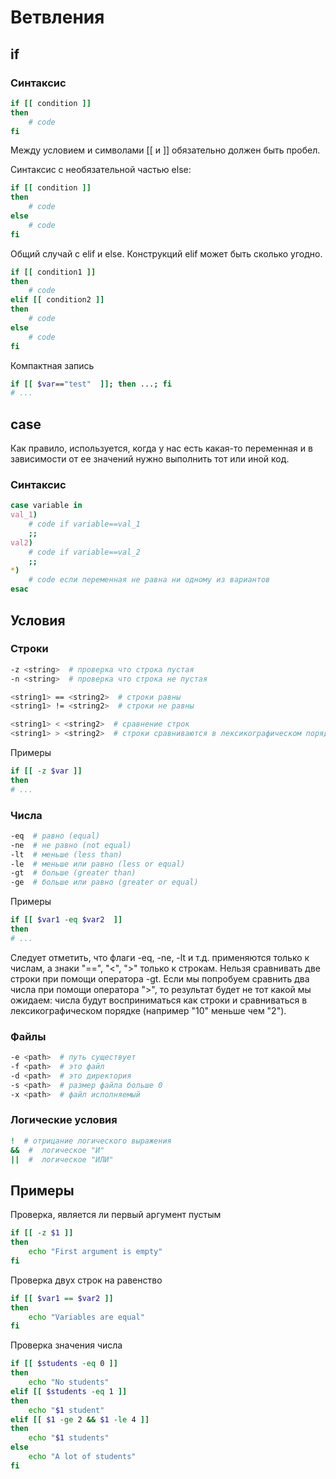 # Ветвления

## if

### Синтаксис

```bash
if [[ condition ]]
then
    # code
fi
```

Между условием и символами [[ и ]] обязательно должен быть пробел.

Синтаксис с необязательной частью else:

```bash
if [[ condition ]]
then
    # code
else
    # code
fi
```

Общий случай с elif и else. Конструкций elif может быть сколько угодно.

```bash
if [[ condition1 ]]
then
    # code
elif [[ condition2 ]]
then
    # code
else
    # code
fi
```

Компактная запись

```bash
if [[ $var=="test"  ]]; then ...; fi
# ...
```

## case

Как правило, используется, когда у нас есть какая-то переменная и в зависимости от ее значений нужно выполнить тот или иной код.

### Синтаксис

```bash
case variable in
val_1)
    # code if variable==val_1
    ;;
val2)
    # code if variable==val_2
    ;;
*)
    # code если переменная не равна ни одному из вариантов
esac
```

## Условия

### Строки
```bash
-z <string>  # проверка что строка пустая
-n <string>  # проверка что строка не пустая

<string1> == <string2>  # строки равны
<string1> != <string2>  # строки не равны

<string1> < <string2>  # сравнение строк
<string1> > <string2>  # строки сравниваются в лексикографическом порядке
```

Примеры

```bash
if [[ -z $var ]]
then
# ...
```

### Числа

```bash
-eq  # равно (equal)
-ne  # не равно (not equal)
-lt  # меньше (less than)
-le  # меньше или равно (less or equal)
-gt  # больше (greater than)
-ge  # больше или равно (greater or equal)
```

Примеры

```bash
if [[ $var1 -eq $var2  ]]
then
# ...
```

Следует отметить, что флаги -eq, -ne, -lt и т.д. применяются только к числам, а знаки "==", "<", ">" только к строкам. Нельзя сравнивать две строки при помощи оператора -gt. Если мы попробуем сравнить два числа при помощи оператора ">", то результат будет не тот какой мы ожидаем: числа будут восприниматься как строки и сравниваться в лексикографическом порядке (например "10" меньше чем "2").

### Файлы

```bash
-e <path>  # путь существует
-f <path>  # это файл
-d <path>  # это директория
-s <path>  # размер файла больше 0
-x <path>  # файл исполняемый
```

### Логические условия

```bash
!  # отрицание логического выражения
&&  #  логическое "И"
||  #  логическое "ИЛИ"
```

## Примеры

Проверка, является ли первый аргумент пустым
```bash
if [[ -z $1 ]]
then
    echo "First argument is empty"
fi
```

Проверка двух строк на равенство
```bash
if [[ $var1 == $var2 ]]
then
    echo "Variables are equal"
fi
```

Проверка значения числа

```bash
if [[ $students -eq 0 ]]
then
    echo "No students"
elif [[ $students -eq 1 ]]
then
    echo "$1 student"
elif [[ $1 -ge 2 && $1 -le 4 ]]
then
    echo "$1 students"
else
    echo "A lot of students"
fi
```
